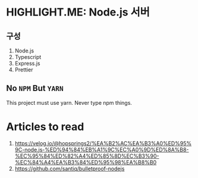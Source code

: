 # HIGHLIGHT.ME: Node.js 서버

## 구성

1. Node.js
2. Typescript
3. Express.js
4. Prettier

## No `NPM` But `YARN`

This project must use yarn. Never type npm things.

# Articles to read

1. https://velog.io/@hopsprings2/%EA%B2%AC%EA%B3%A0%ED%95%9C-node.js-%ED%94%84%EB%A1%9C%EC%A0%9D%ED%8A%B8-%EC%95%84%ED%82%A4%ED%85%8D%EC%B3%90-%EC%84%A4%EA%B3%84%ED%95%98%EA%B8%B0
2. https://github.com/santiq/bulletproof-nodejs
